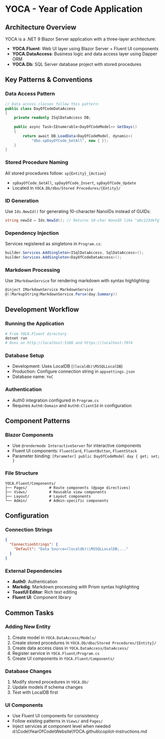 # YOCA - Year of Code Application

## Architecture Overview

YOCA is a .NET 9 Blazor Server application with a three-layer architecture:

- **YOCA.Fluent**: Web UI layer using Blazor Server + Fluent UI components
- **YOCA.DataAccess**: Business logic and data access layer using Dapper ORM
- **YOCA.Db**: SQL Server database project with stored procedures

## Key Patterns & Conventions

### Data Access Pattern
```csharp
// Data access classes follow this pattern:
public class DayOfCodeDataAccess
{
    private readonly ISqlDataAccess DB;
    
    public async Task<IEnumerable<DayOfCodeModel>> GetDays()
    {
        return await DB.LoadData<DayOfCodeModel, dynamic>(
            "dbo.spDayOfCode_GetAll", new { });
    }
}
```

### Stored Procedure Naming
All stored procedures follow: `sp{Entity}_{Action}`
- `spDayOfCode_GetAll`, `spDayOfCode_Insert`, `spDayOfCode_Update`
- Located in `YOCA.Db/dbo/Stored Procedures/{Entity}/`

### ID Generation
Use `Ids.NewId()` for generating 10-character NanoIDs instead of GUIDs:
```csharp
string newId = Ids.NewId(); // Returns 10-char NanoID like "abc123defg"
```

### Dependency Injection
Services registered as singletons in `Program.cs`:
```csharp
builder.Services.AddSingleton<ISqlDataAccess, SqlDataAccess>();
builder.Services.AddSingleton<DayOfCodeDataAccess>();
```

### Markdown Processing
Use `IMarkdownService` for rendering markdown with syntax highlighting:
```csharp
@inject IMarkdownService MarkdownService
@((MarkupString)MarkdownService.Parse(day.Summary))
```

## Development Workflow

### Running the Application
```bash
# From YOCA.Fluent directory
dotnet run
# Runs on http://localhost:5186 and https://localhost:7074
```

### Database Setup
- Development: Uses LocalDB (`(localdb)\MSSQLLocalDB`)
- Production: Configure connection string in `appsettings.json`
- Database name: `YoC`

### Authentication
- Auth0 integration configured in `Program.cs`
- Requires `Auth0:Domain` and `Auth0:ClientId` in configuration

## Component Patterns

### Blazor Components
- Use `@rendermode InteractiveServer` for interactive components
- Fluent UI components: `FluentCard`, `FluentButton`, `FluentStack`
- Parameter binding: `[Parameter] public DayOfCodeModel day { get; set; }`

### File Structure
```
YOCA.Fluent/Components/
├── Pages/          # Route components (@page directives)
├── Views/          # Reusable view components
├── Layout/         # Layout components
└── Admin/          # Admin-specific components
```

## Configuration

### Connection Strings
```json
{
  "ConnectionStrings": {
    "Default": "Data Source=(localdb)\\MSSQLLocalDB;..."
  }
}
```

### External Dependencies
- **Auth0**: Authentication
- **Markdig**: Markdown processing with Prism syntax highlighting
- **ToastUI Editor**: Rich text editing
- **Fluent UI**: Component library

## Common Tasks

### Adding New Entity
1. Create model in `YOCA.DataAccess/Models/`
2. Create stored procedures in `YOCA.Db/dbo/Stored Procedures/{Entity}/`
3. Create data access class in `YOCA.DataAccess/DataAccess/`
4. Register service in `YOCA.Fluent/Program.cs`
5. Create UI components in `YOCA.Fluent/Components/`

### Database Changes
1. Modify stored procedures in `YOCA.Db/`
2. Update models if schema changes
3. Test with LocalDB first

### UI Components
- Use Fluent UI components for consistency
- Follow existing patterns in `Views/` and `Pages/`
- Inject services at component level when needed</content>
<parameter name="filePath">d:\Code\YearOfCode\Website\YOCA\.github\copilot-instructions.md